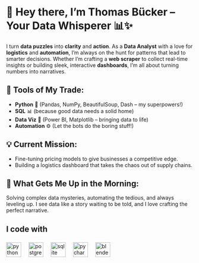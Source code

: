 # 🌟 Hey there, I’m Thomas Bücker – Your Data Whisperer 📊✨

I turn **data puzzles** into **clarity** and **action**. As a **Data Analyst** with a love for **logistics** and **automation**, I’m always on the hunt for patterns that lead to smarter decisions. Whether I’m crafting a **web scraper** to collect real-time insights or building sleek, interactive **dashboards**, I’m all about turning numbers into narratives.

## 🚀 Tools of My Trade:
- **Python** 🐍 (Pandas, NumPy, BeautifulSoup, Dash – my superpowers!)
- **SQL** 📊 (because good data needs a solid home)
- **Data Viz** 🎨 (Power BI, Matplotlib – bringing data to life)
- **Automation** ⚙️ (Let the bots do the boring stuff!)

## 💡 Current Mission:
- Fine-tuning pricing models to give businesses a competitive edge.
- Building a logistics dashboard that takes the chaos out of supply chains.

## 🌱 What Gets Me Up in the Morning:
Solving complex data mysteries, automating the tedious, and always leveling up. I see data like a story waiting to be told, and I love crafting the perfect narrative.


###

<h2 align="left">I code with</h2>

###

<div align="left">
  <img src="https://cdn.jsdelivr.net/gh/devicons/devicon/icons/python/python-original.svg" height="40" alt="python logo"  />
  <img width="12" />
  <img src="https://cdn.jsdelivr.net/gh/devicons/devicon/icons/postgresql/postgresql-original.svg" height="40" alt="postgresql logo"  />
  <img width="12" />
  <img src="https://cdn.jsdelivr.net/gh/devicons/devicon/icons/sqlite/sqlite-original.svg" height="40" alt="sqlite logo"  />
  <img width="12" />
  <img src="https://cdn.jsdelivr.net/gh/devicons/devicon/icons/pycharm/pycharm-original.svg" height="40" alt="pycharm logo"  />
  <img width="12" />
  <img src="https://cdn.jsdelivr.net/gh/devicons/devicon/icons/blender/blender-original.svg" height="40" alt="blender logo"  />
</div>

###
